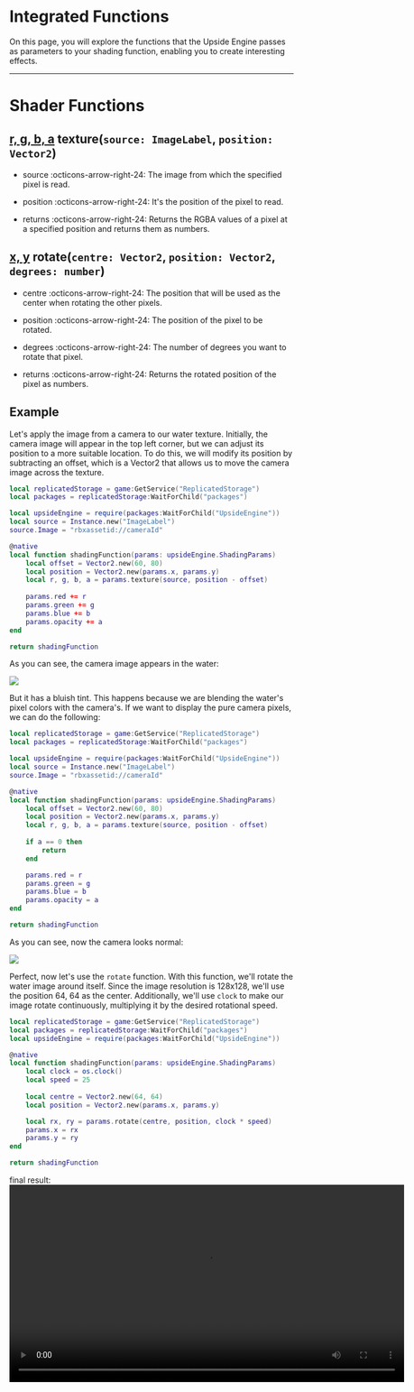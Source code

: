 # Integrated Functions
On this page, you will explore the functions that the Upside Engine passes as parameters to your shading function, enabling you to create interesting effects.

___

# Shader Functions
## [r, g, b, a](https://create.roblox.com/docs/luau/numbers) texture(`source: ImageLabel`, `position: Vector2`)
- source :octicons-arrow-right-24: The image from which the specified pixel is read.

- position :octicons-arrow-right-24: It's the position of the pixel to read.

- returns :octicons-arrow-right-24: Returns the RGBA values of a pixel at a specified position and returns them as numbers.


## [x, y](https://create.roblox.com/docs/luau/numbers) rotate(`centre: Vector2`, `position: Vector2`, `degrees: number`)

- centre :octicons-arrow-right-24: The position that will be used as the center when rotating the other pixels.

- position :octicons-arrow-right-24: The position of the pixel to be rotated.

- degrees :octicons-arrow-right-24: The number of degrees you want to rotate that pixel.

- returns :octicons-arrow-right-24: Returns the rotated position of the pixel as numbers.

## Example
Let's apply the image from a camera to our water texture. Initially, the camera image will appear in the top left corner, but we can adjust its position to a more suitable location. To do this, we will modify its position by subtracting an offset, which is a Vector2 that allows us to move the camera image across the texture.

```lua
local replicatedStorage = game:GetService("ReplicatedStorage")
local packages = replicatedStorage:WaitForChild("packages")

local upsideEngine = require(packages:WaitForChild("UpsideEngine"))
local source = Instance.new("ImageLabel")
source.Image = "rbxassetid://cameraId"

@native
local function shadingFunction(params: upsideEngine.ShadingParams)
    local offset = Vector2.new(60, 80)
    local position = Vector2.new(params.x, params.y)
    local r, g, b, a = params.texture(source, position - offset)
    
    params.red += r
    params.green += g
    params.blue += b
    params.opacity += a
end

return shadingFunction
```

As you can see, the camera image appears in the water:

![](../../assets/texture.png)

But it has a bluish tint. This happens because we are blending the water's pixel colors with the camera's. If we want to display the pure camera pixels, we can do the following:
```lua
local replicatedStorage = game:GetService("ReplicatedStorage")
local packages = replicatedStorage:WaitForChild("packages")

local upsideEngine = require(packages:WaitForChild("UpsideEngine"))
local source = Instance.new("ImageLabel")
source.Image = "rbxassetid://cameraId"

@native
local function shadingFunction(params: upsideEngine.ShadingParams)
    local offset = Vector2.new(60, 80)
    local position = Vector2.new(params.x, params.y)
    local r, g, b, a = params.texture(source, position - offset)
    
    if a == 0 then
        return
    end    

    params.red = r
    params.green = g
    params.blue = b
    params.opacity = a
end

return shadingFunction
```
As you can see, now the camera looks normal:

![](../../assets/normaltexture.png)


Perfect, now let's use the `rotate` function. With this function, we'll rotate the water image around itself. Since the image resolution is 128x128, we'll use the position 64, 64 as the center. Additionally, we'll use `clock` to make our image rotate continuously, multiplying it by the desired rotational speed.

```lua
local replicatedStorage = game:GetService("ReplicatedStorage")
local packages = replicatedStorage:WaitForChild("packages")
local upsideEngine = require(packages:WaitForChild("UpsideEngine"))

@native
local function shadingFunction(params: upsideEngine.ShadingParams)
    local clock = os.clock()    
    local speed = 25
    
    local centre = Vector2.new(64, 64)
    local position = Vector2.new(params.x, params.y)

	local rx, ry = params.rotate(centre, position, clock * speed)
    params.x = rx
	params.y = ry
end

return shadingFunction
```

final result:
<video width="700" controls>
  <source src="../../assets/rotation.mp4" type="video/mp4">
</video>